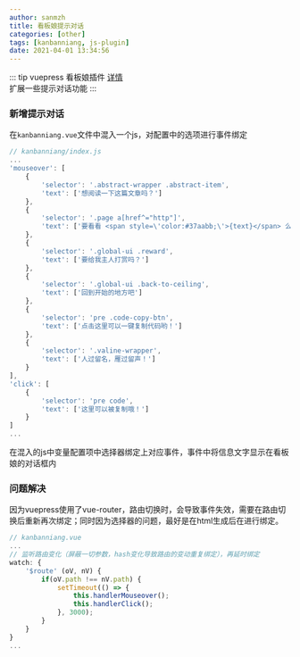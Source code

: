 ```yaml
---
author: sanmzh
title: 看板娘提示对话
categories: [other]
tags: [kanbanniang, js-plugin]
date: 2021-04-01 13:34:56
---
```


<Boxx changeTime="30000"/>

::: tip
vuepress 看板娘插件 [详情](https://github.com/vuepress-reco/vuepress-plugin-kan-ban-niang)</br>
扩展一些提示对话功能
:::

### 新增提示对话
在`kanbanniang.vue`文件中混入一个js，对配置中的选项进行事件绑定
```js
// kanbanniang/index.js
...
'mouseover': [
    {
        'selector': '.abstract-wrapper .abstract-item',
        'text': ['想阅读一下这篇文章吗？']
    },
    {
        'selector': '.page a[href^="http"]',
        'text': ['要看看 <span style=\'color:#37aabb;\'>{text}</span> 么？']
    },
    {
        'selector': '.global-ui .reward',
        'text': ['要给我主人打赏吗？']
    },
    {
        'selector': '.global-ui .back-to-ceiling',
        'text': ['回到开始的地方吧']
    },
    {
        'selector': 'pre .code-copy-btn',
        'text': ['点击这里可以一键复制代码哟！']
    },
    {
        'selector': '.valine-wrapper',
        'text': ['人过留名，雁过留声！']
    }
],
'click': [
    {
        'selector': 'pre code',
        'text': ['这里可以被复制哦！']
    }
]
...
```
在混入的js中变量配置项中选择器绑定上对应事件，事件中将信息文字显示在看板娘的对话框内

### 问题解决
因为vuepress使用了vue-router，路由切换时，会导致事件失效，需要在路由切换后重新再次绑定；同时因为选择器的问题，最好是在html生成后在进行绑定。
```js
// kanbanniang.vue
...
// 监听路由变化（屏蔽一切参数，hash变化导致路由的变动重复绑定），再延时绑定
watch: {
    '$route' (oV, nV) {
        if(oV.path !== nV.path) {
            setTimeout(() => {
                this.handlerMouseover();
                this.handlerClick();
            }, 3000);
        }
    }
}
...
```